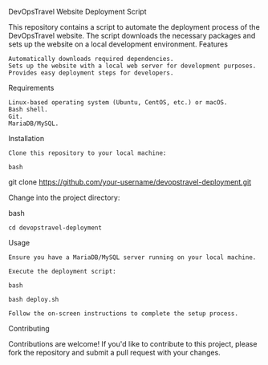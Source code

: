 DevOpsTravel Website Deployment Script

This repository contains a script to automate the deployment process of the DevOpsTravel website. The script downloads the necessary packages and sets up the website on a local development environment.
Features

    Automatically downloads required dependencies.
    Sets up the website with a local web server for development purposes.
    Provides easy deployment steps for developers.

Requirements

    Linux-based operating system (Ubuntu, CentOS, etc.) or macOS.
    Bash shell.
    Git.
    MariaDB/MySQL.

Installation

    Clone this repository to your local machine:

    bash

git clone https://github.com/your-username/devopstravel-deployment.git

Change into the project directory:

bash

    cd devopstravel-deployment

Usage

    Ensure you have a MariaDB/MySQL server running on your local machine.

    Execute the deployment script:

    bash

    bash deploy.sh

    Follow the on-screen instructions to complete the setup process.

Contributing

Contributions are welcome! If you'd like to contribute to this project, please fork the repository and submit a pull request with your changes.
